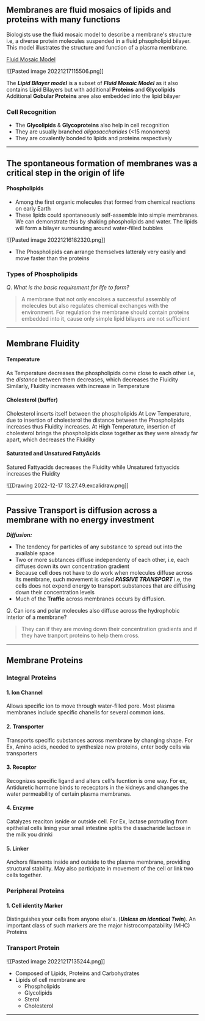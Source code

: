 ## Membranes are fluid mosaics of lipids and proteins with many functions

Biologists use the fluid mosaic model to describe a membrane's structure 
i.e, a diverse protein molecules suspended in a fluid phsopholipid bilayer.
This model illustrates the structure and function of a plasma membrane.

[Fluid Mosaic Model](<Fluid Mosaic Model>)

![[Pasted image 20221217115506.png]]

The ***Lipid Bilayer model*** is a subset of ***Fluid Mosaic Model*** as it also contains Lipid Bilayers but with additional **Proteins** and **Glycolipids**
Additional **Gobular Proteins** aree also embedded into the lipid bilayer

### Cell Recognition
- The **Glycolipids** & **Glycoproteins** also help in cell recognition
- They are usually branched *oligosaccharides* (<15 monomers)
- They are covalently bonded to lipids and proteins respectively


------------------

## The spontaneous formation of membranes was a critical step in the origin of life

#### Phospholipids
- Among the first organic molecules that formed from chemical reactions on early Earth
- These lipids could spontaneously self-assemble into simple membranes.
	  We can demonstrate this by shaking phospholipids and water. The lipids will form a bilayer surrounding around water-filled bubbles
	  
![[Pasted image 20221216182320.png]]
- The Phospholipids can arrange themselves latteraly very easily and move faster than the proteins

### Types of Phospholipids


$Q.$ *What is the basic requirement for life to form?*
> A membrane that not only encolses a successful assembly of molecules but also regulates chemical exchanges with the environment.
> For regulation the membrane should contain proteins embedded into it, cause only simple lipid bilayers are not sufficient

-----
## Membrane Fluidity

#### Temperature
As Temperature decreases the phospholipids come close to each other i.e, the *distance* between them decreases, which decreases the Fluidity
Similarly, Fluidity increases with increase in Temperature

#### Cholesterol (buffer)
Cholesterol inserts itself between the phospholipids
At Low Temperature, due to insertion of cholesterol the distance between the Phospholipids increases thus Fluidity increases.
At High Temperature, insertion of cholesterol brings the phospholipids close together as they were already far apart, which decreases the Fluidity

#### Saturated and Unsatured FattyAcids

Satured Fattyacids decreases the Fluidity while
Unsatured fattyacids increases the Fluidity

![[Drawing 2022-12-17 13.27.49.excalidraw.png]]


---------------------
## Passive Transport is diffusion across a membrane with no energy investment

***Diffusion:*** 
- The tendency for particles of any substance to spread out into the available space
- Two or more subtances diffuse independenty of each other, i.e, each diffuses down its own concentration gradient
- Because cell does not have to do work when molecules diffuse across its membrane, such movement is caled ***PASSIVE TRANSPORT***
  i.e, the cells does not expend energy to transport substances that are diffusing down their concentration levels
- Much of the **Traffic** across membranes occurs by diffusion.

$Q.$ Can ions and polar molecules also diffuse across the hydrophobic interior of a membrane?
> They can if they are moving down their concentration gradients and if they have tranport proteins to help them cross.

 ----

## Membrane Proteins

### Integral Proteins

#### 1. Ion Channel
Allows specific ion to move through water-filled pore. Most plasma membranes include specific chanells for several common ions.

#### 2. Transporter
Transports specific substances across membrane by changing shape. For Ex, Amino acids, needed to synthesize new proteins, enter body cells via transporters

#### 3. Receptor
Recognizes specific ligand and alters cell's fucntion is ome way. For ex, Antiduretic hormone binds to rececptors in the kidneys and changes the water permeability of certain plasma membranes.

#### 4. Enzyme
Catalyzes reaciton isnide or outside cell. For Ex, lactase protruding from epithelial cells lining your small intestine splits the dissacharide lactose in the milk you drinki

#### 5. Linker
Anchors filaments inside and outside to the plasma membrane, providing structural stability. May also participate in movement of the cell or link two cells together.

### Peripheral Proteins

#### 1. Cell identity Marker
Distinguishes your cells from anyone else's. (***Unless an identical Twin***).
An important class of such markers are the major histrocompatability (MHC) Proteins

### Transport Protein

![[Pasted image 20221217135244.png]]

- Composed of Lipids, Proteins and Carbohydrates
- Lipids of cell membrane are
  - Phospholipids
  - Glycolipids
  - Sterol 
  - Cholesterol

-----

